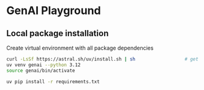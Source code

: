 # GenAI Playground

## Local package installation

Create virtual environment with all package dependencies

```bash
curl -LsSf https://astral.sh/uv/install.sh | sh                  # get uv manager
uv venv genai --python 3.12
source genai/bin/activate
```

```bash
uv pip install -r requirements.txt
```